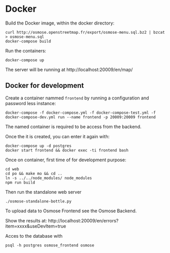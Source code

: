 Docker
======

Build the Docker image, within the docker directory:
```
curl http://osmose.openstreetmap.fr/export/osmose-menu.sql.bz2 | bzcat > osmose-menu.sql
docker-compose build
```

Run the containers:
```
docker-compose up
```

The server will be running at http://localhost:20009/en/map/


Docker for development
----------------------

Create a container nammed `frontend` by running a configuration and password less instance:
```
docker-compose -f docker-compose.yml -f docker-compose-test.yml -f docker-compose-dev.yml run --name frontend -p 20009:20009 frontend
```
The named container is required to be access from the backend.

Once the it is created, you can enter it again with:
```
docker-compose up -d postgres
docker start frontend && docker exec -ti frontend bash
```

Once on container, first time of for development purpose:
```
cd web
cd po && make mo && cd ..
ln -s ../../node_modules/ node_modules
npm run build
```

Then run the standalone web server
```
./osmose-standalone-bottle.py
```

To upload data to Osmose Frontend see the Osmose Backend.

Show the results at: http://localhost:20009/en/errors?item=xxxx&useDevItem=true

Acces to the database with
```
psql -h postgres osmose_frontend osmose
```
